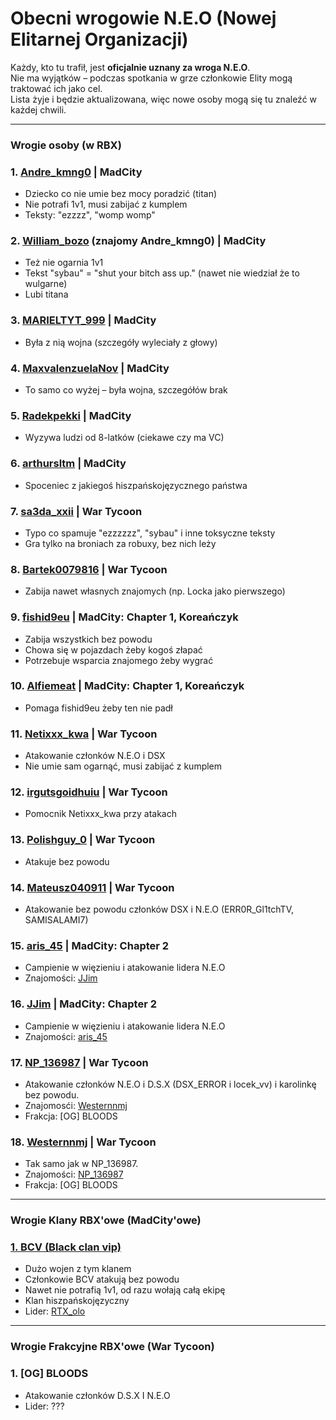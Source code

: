 # Obecni wrogowie N.E.O (Nowej Elitarnej Organizacji)

Każdy, kto tu trafił, jest **oficjalnie uznany za wroga N.E.O**.  
Nie ma wyjątków – podczas spotkania w grze członkowie Elity mogą traktować ich jako cel.  
Lista żyje i będzie aktualizowana, więc nowe osoby mogą się tu znaleźć w każdej chwili.

---

### Wrogie osoby (w RBX)

### 1. [Andre_kmng0](https://www.roblox.com/users/7445351985/profile) | MadCity
- Dziecko co nie umie bez mocy poradzić (titan)
- Nie potrafi 1v1, musi zabijać z kumplem
- Teksty: "ezzzz", "womp womp"

### 2. [William_bozo](https://www.roblox.com/users/3658972187/profile) **(znajomy Andre_kmng0)** | MadCity
- Też nie ogarnia 1v1
- Tekst "sybau" = "shut your bitch ass up." (nawet nie wiedział że to wulgarne)
- Lubi titana

### 3. [MARIELTYT_999](https://www.roblox.com/users/5188523875/profile) | MadCity
- Była z nią wojna (szczegóły wyleciały z głowy)

### 4. [MaxvalenzuelaNov](https://www.roblox.com/users/4298149095/profile) | MadCity
- To samo co wyżej – była wojna, szczegółów brak

### 5. [Radekpekki](https://www.roblox.com/users/5202096253/profile) | MadCity 
- Wyzywa ludzi od 8-latków (ciekawe czy ma VC)

### 6. [arthursltm](https://www.roblox.com/users/1275877320/profile) | MadCity
- Spoceniec z jakiegoś hiszpańskojęzycznego państwa

### 7. [sa3da_xxii](https://www.roblox.com/users/2476865789/profile) | War Tycoon
- Typo co spamuje "ezzzzzz", "sybau" i inne toksyczne teksty
- Gra tylko na broniach za robuxy, bez nich leży

### 8. [Bartek0079816](https://www.roblox.com/users/5670867274/profile) | War Tycoon
- Zabija nawet własnych znajomych (np. Locka jako pierwszego)

### 9. [fishid9eu](https://www.roblox.com/users/1151314556/profile) | MadCity: Chapter 1, Koreańczyk
- Zabija wszystkich bez powodu
- Chowa się w pojazdach żeby kogoś złapać
- Potrzebuje wsparcia znajomego żeby wygrać

### 10. [Alfiemeat](https://www.roblox.com/users/2950335182/profile) | MadCity: Chapter 1, Koreańczyk
- Pomaga fishid9eu żeby ten nie padł

### 11. [Netixxx_kwa](https://www.roblox.com/users/7700129465/profile) | War Tycoon
- Atakowanie członków N.E.O i DSX
- Nie umie sam ogarnąć, musi zabijać z kumplem

### 12. [irgutsgoidhuiu](https://www.roblox.com/users/4084966729/profile) | War Tycoon
- Pomocnik Netixxx_kwa przy atakach

### 13. [Polishguy_0](https://www.roblox.com/users/5099417594/profile) | War Tycoon
- Atakuje bez powodu

### 14. [Mateusz040911](https://www.roblox.com/users/5502078063/profile) | War Tycoon
- Atakowanie bez powodu członków DSX i N.E.O (ERR0R_Gl1tchTV, SAMISALAMI7)

### 15. [aris_45](https://www.roblox.com/users/3505028007/profile) | MadCity: Chapter 2
- Campienie w więzieniu i atakowanie lidera N.E.O  
- Znajomości: [JJim](https://www.roblox.com/users/3279275899/profile) 

### 16. [JJim](https://www.roblox.com/users/3279275899/profile) | MadCity: Chapter 2
- Campienie w więzieniu i atakowanie lidera N.E.O  
- Znajomości: [aris_45](https://www.roblox.com/users/3505028007/profile) 

### 17. [NP_136987](https://www.roblox.com/users/5447368992/profile) | War Tycoon
- Atakowanie członków N.E.O i D.S.X (DSX_ERROR i locek_vv) i karolinkę bez powodu.
- Znajomosći: [Westernnmj](https://www.roblox.com/users/1692766956/profile)
- Frakcja: [OG] BLOODS

### 18. [Westernnmj](https://www.roblox.com/users/1692766956/profile) | War Tycoon 
- Tak samo jak w NP_136987.
- Znajomości: [NP_136987](https://www.roblox.com/users/5447368992/profile)
- Frakcja: [OG] BLOODS

---

### Wrogie Klany RBX'owe (MadCity'owe)

### [1. BCV (Black clan vip)](https://www.roblox.com/communities/5822003/BLACK-CLAN-VIP#!/about)
- Dużo wojen z tym klanem
- Członkowie BCV atakują bez powodu
- Nawet nie potrafią 1v1, od razu wołają całą ekipę
- Klan hiszpańskojęzyczny
- Lider: [RTX_olo](https://www.roblox.com/users/1301006509/profile)

---

### Wrogie Frakcyjne RBX'owe (War Tycoon)

### 1. [OG] BLOODS
- Atakowanie członków D.S.X I N.E.O
- Lider: ???

